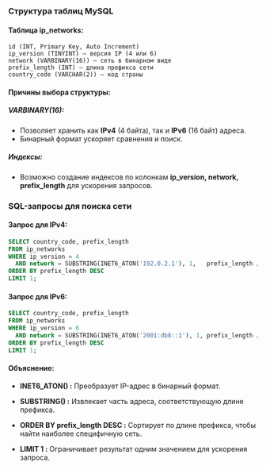 
### Структура таблиц MySQL

#### Таблица ip_networks:

    id (INT, Primary Key, Auto Increment)
    ip_version (TINYINT) — версия IP (4 или 6)
    network (VARBINARY(16)) — сеть в бинарном виде
    prefix_length (INT) — длина префикса сети
    country_code (VARCHAR(2)) — код страны

#### Причины выбора структуры:

##### VARBINARY(16):
- Позволяет хранить как **IPv4** (4 байта), так и **IPv6** (16 байт) адреса.
- Бинарный формат ускоряет сравнения и поиск.

##### Индексы:
- Возможно создание индексов по колонкам **ip_version, network, prefix_length** для ускорения запросов.

### SQL-запросы для поиска сети

#### Запрос для IPv4:
```sql
SELECT country_code, prefix_length
FROM ip_networks
WHERE ip_version = 4
  AND network = SUBSTRING(INET6_ATON('192.0.2.1'), 1,   prefix_length / 8)
ORDER BY prefix_length DESC
LIMIT 1;
```

#### Запрос для IPv6:

```sql
SELECT country_code, prefix_length
FROM ip_networks
WHERE ip_version = 6
  AND network = SUBSTRING(INET6_ATON('2001:db8::1'), 1, prefix_length / 8)
ORDER BY prefix_length DESC
LIMIT 1;
```

#### Объяснение:

- **INET6_ATON() :** Преобразует IP-адрес в бинарный формат.

- **SUBSTRING() :** Извлекает часть адреса, соответствующую длине префикса.

- **ORDER BY prefix_length DESC :** Сортирует по длине префикса, чтобы найти наиболее специфичную сеть.

- **LIMIT 1 :** Ограничивает результат одним значением для ускорения запроса.